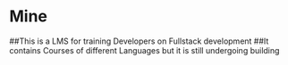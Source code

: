 # Mine
##This is a LMS for training Developers on Fullstack development
##It contains Courses of different Languages but it is still undergoing building

